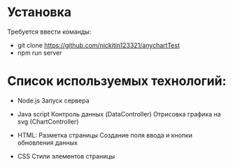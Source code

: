 # Установка
Требуется ввести команды:
- git clone https://github.com/nickitin123321/anychartTest
- npm run server


# Список используемых технологий:

- Node.js 
   Запуск сервера

- Java script 
   Контроль данных (DataController) 
   Отрисовка графика на svg (ChartController)

- HTML: 
   Разметка страницы
   Создание поля ввода и кнопки обновления данных

- CSS 
   Cтили элементов страницы
